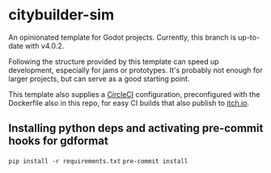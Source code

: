# citybuilder-sim

An opinionated template for Godot projects. Currently, this branch is up-to-date with v4.0.2.

Following the structure provided by this template can speed up development, especially for jams or prototypes. It's probably not enough for larger projects, but can serve as a good starting point.

This template also supplies a [CircleCI](https://circleci.com/) configuration, preconfigured with the Dockerfile also in this repo, for easy CI builds that also publish to [itch.io](https://itch.io).

## Installing python deps and activating pre-commit hooks for gdformat

`pip install -r requirements.txt`
`pre-commit install`
